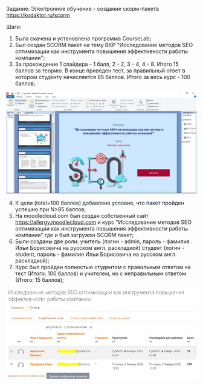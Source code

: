 Задание: Электронное обучение - создание скорм-пакета <https://kodaktor.ru/scorm>


Шаги:
1. Была скачена и установлена программа CourseLab;
2. Был создан SCORM пакет на тему ВКР "Исследование методов SEO оптимизации как инструмента повышения эффективности работы компании";
3. За прохождение 1 слайдера - 1 балл, 2 - 2, 3 - 4, 4 - 8. Итого 15 баллов за теорию. В конце приведен тест, 
за правильный ответ в котором студенту начисляется 85 баллов. Итого за весь курс - 100 баллов;

![Курс по ВКР в CourseLab](https://github.com/AllerGyn/WebSolutionsLabs2/blob/master/Images/Kurs%20in%20CourseLab.JPG)

4. К цели (total=100 баллов) добавлено условие, что пакет пройден успешно при N>85 баллов;
5. На moodlecloud.com был создан собственный сайт <https://allergy.moodlecloud.com> и курс "Исследование методов SEO оптимизации 
как инструмента повышения эффективности работы компании" где и был загружен SCORM пакет;
6. Были созданы две роли: 
учитель (логин - admin, пароль - фамилия Ильи Борисовича на русском англ. раскладкой)
студент (логин - student, пароль - фамилия Ильи Борисовича на русском англ. раскладкой);
7. Курс был пройден полностью студентом с правильным ответом на тест (Итого: 100 баллов) и учителем, 
но с неправильным ответом (Итого: 15 баллов);

![Отчет](https://github.com/AllerGyn/WebSolutionsLabs2/blob/master/Images/%D0%9E%D1%82%D1%87%D0%B5%D1%82%D0%9A%D1%83%D1%80%D1%81.JPG)

